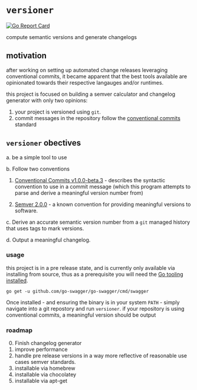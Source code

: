 # `versioner`
[![Go Report Card](https://goreportcard.com/badge/github.com/syllabix/versioner)](https://goreportcard.com/report/github.com/syllabix/versioner)

compute semantic versions and generate changelogs

## motivation

after working on setting up automated change releases leveraging conventional commits, it became apparent that the best tools available are opinionated towards their respective langauges and/or runtimes.

this project is focused on building a semver calculator and changelog generator with only two opinions:

1. your project is versioned using `git`.
2. commit messages in the repository follow the [conventional commits](https://www.conventionalcommits.org/en/v1.0.0-beta.3/) standard

## `versioner` obectives

a. be a simple tool to use

b. Follow two conventions

1. [Conventional Commits v1.0.0-beta.3](https://www.conventionalcommits.org/en/v1.0.0-beta.3/) - describes the syntactic convention to use in a commit message (which this program attempts to parse and derive a meaningful version number from)

2. [Semver 2.0.0](https://semver.org/) - a known convention for providing meaningful versions to software.

c. Derive an accurate semantic version number from a `git` managed history that uses tags to mark versions.

d. Output a meaningful changelog.


### usage

this project is in a pre release state, and is currently only available via installing from source, thus as a prerequisite you will need the [Go tooling installed](https://golang.org/dl/).

`go get -u github.com/go-swagger/go-swagger/cmd/swagger`

Once installed - and ensuring the binary is in your system `PATH` - simply navigate into a git repostory and run `versioner`. if your repository is using conventional commits, a meaningful version should be output

### roadmap
0. Finish changelog generator
1. improve performance
2. handle pre release versions in a way more reflective of reasonable use cases semver standards.
3. installable via homebrew
4. installable via chocolatey
4. installable via apt-get